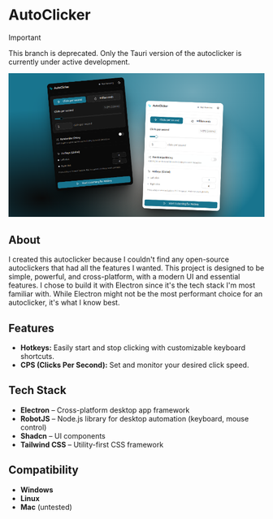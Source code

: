 # AutoClicker

> [!IMPORTANT]
> This branch is deprecated. Only the Tauri version of the autoclicker is currently under active development.

![Autoclicker Screenshot](./resources/banner.png)

## About

I created this autoclicker because I couldn't find any open-source autoclickers that had all the features I wanted. This project is designed to be simple, powerful, and cross-platform, with a modern UI and essential features. I chose to build it with Electron since it's the tech stack I'm most familiar with. While Electron might not be the most performant choice for an autoclicker, it's what I know best.

## Features

- **Hotkeys:** Easily start and stop clicking with customizable keyboard shortcuts.
- **CPS (Clicks Per Second):** Set and monitor your desired click speed.

## Tech Stack

- **Electron** – Cross-platform desktop app framework
- **RobotJS** – Node.js library for desktop automation (keyboard, mouse control)
- **Shadcn** – UI components
- **Tailwind CSS** – Utility-first CSS framework

## Compatibility

- **Windows**
- **Linux**
- **Mac** (untested)
